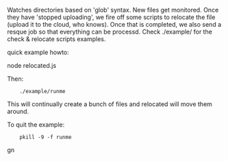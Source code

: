 Watches directories based on 'glob' syntax. New files get monitored. Once they have 'stopped uploading', we fire off some scripts to relocate the file (upload it to the cloud, who knows). Once that is completed, we also send a resque job so that everything can be processd. Check ./example/ for the check & relocate scripts examples.

quick example howto:

node relocated.js

Then:

		./example/runme


This will continually create a bunch of files and relocated will move them around.

To quit the example:

		pkill -9 -f runme

gn
